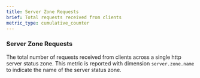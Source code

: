 ```yaml
---
title: Server Zone Requests
brief: Total requests received from clients
metric_type: cumulative_counter
---
```

### Server Zone Requests
The total number of requests received from clients across a single http server status zone.
This metric is reported with dimension `server.zone.name` to indicate the name of the server status zone.
